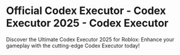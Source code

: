 # Official Codex Executor - Codex Executor 2025 - Codex Executor
Discover the Ultimate Codex Executor 2025 for Roblox: Enhance your gameplay with the cutting-edge Codex Executor today!
